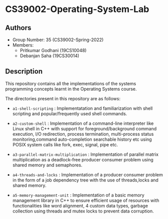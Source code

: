 # CS39002-Operating-System-Lab

## Authors

- Group Number: 35 (CS39002-Spring-2022)
- Members:
  - Pritkumar Godhani (19CS10048)
  - Debanjan Saha (19CS30014)

## Description

This repository contains all the implementations of the systems programming concepts learnt in the Operating Systems course.

The directories present in this repository are as follows:

- `a1-shell-scripting` : Implementatation and familiarization with shell scripting and popular/frequently used shell commands.

- `a2-custom-shell` : Implementation of a command-line interpreter like Linux shell in C++ with support for foreground/background command execution, I/O redirection, process termination, multi-process status monitoring,command auto-completion searchable history etc using POSIX system calls like fork, exec, signal, pipe etc.

- `a3-parallel-matrix-multiplication` : Implementation of parallel matrix multiplication as a deadlock-free producer consumer problem using shared memory and semaphores.

- `a4-threads-and-locks` : Implementation of a producer consumer problem in the form of a job dependency tree with the use of threads,locks and shared memory.

- `a5-memory-management-unit` : Implementation of a basic memory management library in C++ to ensure efficient usage of resources with functionalities like word alignment, 4 custom data types, garbage collection using threads and mutex locks to prevent data corruption.